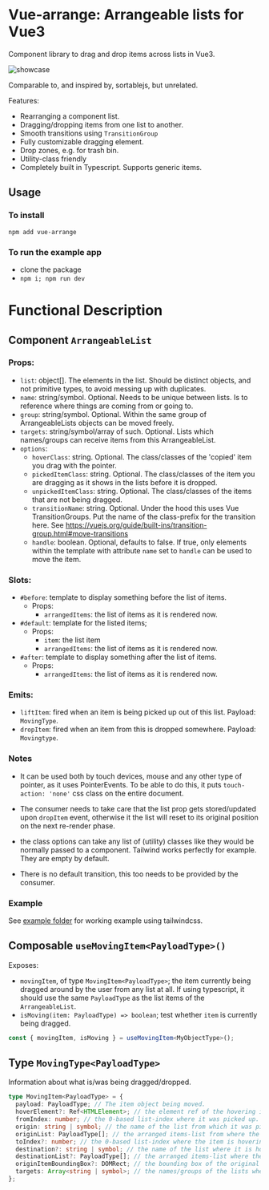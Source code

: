 # Vue-arrange: Arrangeable lists for Vue3

Component library to drag and drop items across lists in Vue3.

![showcase](./video/showcase1.gif)

Comparable to, and inspired by, sortablejs, but unrelated.

Features:

- Rearranging a component list.
- Dragging/dropping items from one list to another.
- Smooth transitions using `TransitionGroup`
- Fully customizable dragging element.
- Drop zones, e.g. for trash bin.
- Utility-class friendly
- Completely built in Typescript. Supports generic items.

## Usage

### To install

```
npm add vue-arrange
```

### To run the example app

- clone the package
- `npm i; npm run dev`

# Functional Description

## Component `ArrangeableList`

### **Props:**

- `list`: object[]. The elements in the list. Should be distinct objects, and not primitive types, to avoid messing up with duplicates.
- `name`: string/symbol. Optional. Needs to be unique between
  lists. Is to reference where things are coming from or going to.
- `group`: string/symbol. Optional. Within the same group of ArrangeableLists objects can be moved freely.
- `targets`: string/symbol/array of such. Optional. Lists which names/groups can receive items from this ArrangeableList.
- `options`:
  - `hoverClass`: string. Optional. The class/classes of the 'copied' item you drag with the pointer.
  - `pickedItemClass`: string. Optional. The class/classes of the item you are dragging as it shows in the lists before it is dropped.
  - `unpickedItemClass`: string. Optional. The class/classes of the items that are not being dragged.
  - `transitionName`: string. Optional. Under the hood this uses Vue TransitionGroups. Put the name of the class-prefix for the transition here. See <https://vuejs.org/guide/built-ins/transition-group.html#move-transitions>
  - `handle`: boolean. Optional, defaults to false. If true, only elements within the template with attribute `name` set to `handle` can be used to move the item.

### **Slots:**

- `#before`: template to display something before the list of items.
  - Props:
    - `arrangedItems`: the list of items as it is rendered now.
- `#default`: template for the listed items;
  - Props:
    - `item`: the list item
    - `arrangedItems`: the list of items as it is rendered now.
- `#after`: template to display something after the list of items.
  - Props:
    - `arrangedItems`: the list of items as it is rendered now.

### **Emits:**

- `liftItem`: fired when an item is being picked up out of this list. Payload: `MovingType`.
- `dropItem`: fired when an item from this is dropped somewhere. Payload: `Movingtype`.

### **Notes**

- It can be used both by touch devices, mouse and any other type of pointer, as it uses PointerEvents. To be able to do this, it puts `touch-action: 'none'` css class on the entire document.

- The consumer needs to take care that the list prop gets stored/updated upon `dropItem` event, otherwise it the list will reset to its original position on the next re-render phase.
- the class options can take any list of (utility) classes like they would be normally passed to a component. Tailwind works perfectly for example. They are empty by default.
- There is no default transition, this too needs to be provided by the consumer.

### **Example**

See [example folder](./example/) for working example using tailwindcss.

## Composable `useMovingItem<PayloadType>()`

Exposes:

- `movingItem`, of type `MovingItem<PayloadType>`; the item currently being dragged around by the user from any list at all. If using typescript, it should use the same `PayloadType` as the list items of the `ArrangeableList`.
- `isMoving(item: PayloadType) => boolean`; test whether `item` is currently being dragged.

```typescript
const { movingItem, isMoving } = useMovingItem<MyObjectType>();
```

## Type `MovingType<PayloadType>`

Information about what is/was being dragged/dropped.

```typescript
type MovingItem<PayloadType> = {
  payload: PayloadType; // The item object being moved.
  hoverElement?: Ref<HTMLElement>; // the element ref of the hovering item.
  fromIndex: number; // the 0-based list-index where it was picked up.
  origin: string | symbol; // the name of the list from which it was picked up.
  originList: PayloadType[]; // the arranged items-list from where the item came as it appears now.
  toIndex?: number; // the 0-based list-index where the item is hovering or being dropped.
  destination?: string | symbol; // the name of the list where it is hovering over or being dropped.
  destinationList?: PayloadType[]; // the arranged items-list where the item is hovering over or being dropped as it appears now.
  originItemBoundingBox?: DOMRect; // the bounding box of the original location of the picked item.
  targets: Array<string | symbol>; // the names/groups of the lists where this item can be dropped.
};
```
